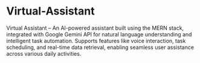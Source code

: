 # Virtual-Assistant
Virtual Assistant – An AI-powered assistant built using the MERN stack, integrated with Google Gemini API for natural language understanding and intelligent task automation. Supports features like voice interaction, task scheduling, and real-time data retrieval, enabling seamless user assistance across various daily activities.
